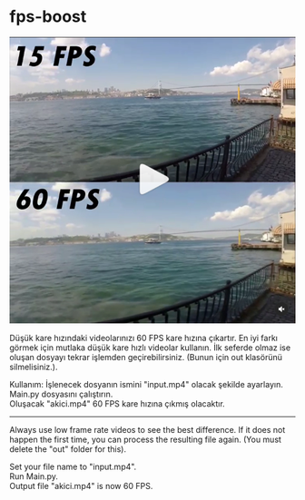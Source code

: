 # fps-boost

[![Watch the video](fps.png)](https://www.instagram.com/p/B8Uh2x2pbCW/)

Düşük kare hızındaki videolarınızı 60 FPS kare hızına çıkartır.
En iyi farkı görmek için mutlaka düşük kare hızlı videolar kullanın.
İlk seferde olmaz ise oluşan dosyayı tekrar işlemden geçirebilirsiniz. (Bunun için out klasörünü silmelisiniz.).

Kullanım:
İşlenecek dosyanın ismini "input.mp4" olacak şekilde ayarlayın.  
Main.py dosyasını çalıştırın.  
Oluşacak "akici.mp4" 60 FPS kare hızına çıkmış olacaktır.  

------------------------------------

Always use low frame rate videos to see the best difference.
If it does not happen the first time, you can process the resulting file again. (You must delete the "out" folder for this).

Set your file name to "input.mp4".  
Run Main.py.  
Output file "akici.mp4" is now 60 FPS.
